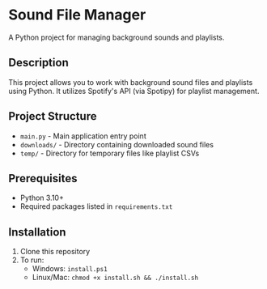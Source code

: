# Sound File Manager

A Python project for managing background sounds and playlists.

## Description

This project allows you to work with background sound files and playlists using Python. It utilizes Spotify's API (via Spotipy) for playlist management.

## Project Structure

- `main.py` - Main application entry point
- `downloads/` - Directory containing downloaded sound files
- `temp/` - Directory for temporary files like playlist CSVs

## Prerequisites

- Python 3.10+
- Required packages listed in `requirements.txt`

## Installation

1. Clone this repository
2. To run:
    - Windows: `install.ps1`
    - Linux/Mac: `chmod +x install.sh && ./install.sh`